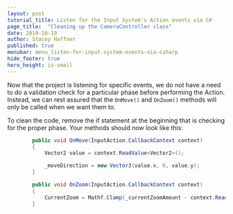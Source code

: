 ```yaml
---
layout: post
tutorial_title: Listen for the Input System's Action events via C#
page_title:  "Cleaning up the CameraController class"
date: 2019-10-19
author: Stacey Haffner
published: true
menubar: menu_listen-for-input-system-events-via-csharp
hide_footer: true
hero_height: is-small
---
```


Now that the project is listening for specific events, we do not have a need to do a validation check for a particular phase before performing the Action. Instead, we can rest assured that the `OnMove()` and `OnZoom()` methods will only be called when we want them to. 

To clean the code, remove the if statement at the beginning that is checking for the proper phase. Your methods should now look like this:

```csharp
        public void OnMove(InputAction.CallbackContext context)
        {
            Vector2 value = context.ReadValue<Vector2>();

            _moveDirection = new Vector3(value.x, 0, value.y);
        }

        public void OnZoom(InputAction.CallbackContext context)
        {
            CurrentZoom = Mathf.Clamp(_currentZoomAmount - context.ReadValue<Vector2>().y, ZoomMax, ZoomMin);
        }

```
